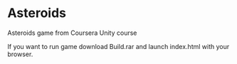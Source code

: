 # Asteroids
Asteroids game from Coursera Unity course

If you want to run game download Build.rar and launch index.html with your browser.
